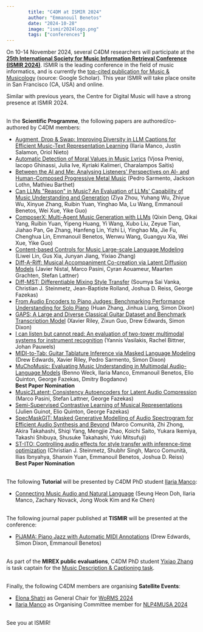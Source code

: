 ```yaml
---
        title: "C4DM at ISMIR 2024"
        author: "Emmanouil Benetos"
        date: "2024-10-28"
        image: "ismir2024logo.png"
        tags: ["conferences"]
---
```


<p></p>

On 10-14 November 2024, several C4DM researchers will participate at the <b>[25th International Society for Music Information Retrieval Conference (ISMIR 2024)](https://ismir2024.ismir.net/)</b>. ISMIR is the leading conference in the field of music informatics, and is currently the [top-cited publication for Music & Musicology](https://scholar.google.com/citations?view_op=top_venues&hl=en&vq=hum_musicmusicology) (source: Google Scholar). This year ISMIR will take place onsite in San Francisco (CA, USA) and online.

Similar with previous years, the Centre for Digital Music will have a strong presence at ISMIR 2024.

<br>In the <b>Scientific Programme</b>, the following papers are authored/co-authored by C4DM members:

* [Augment, Drop & Swap: Improving Diversity in LLM Captions for Efficient Music-Text Representation Learning](https://arxiv.org/abs/2409.11498) (Ilaria Manco, Justin Salamon, Oriol Nieto)
* [Automatic Detection of Moral Values in Music Lyrics](https://arxiv.org/abs/2407.18787) (Vjosa Preniqi, Iacopo Ghinassi, Julia Ive, Kyriaki Kalimeri, Charalampos Saitis)
* [Between the AI and Me: Analysing Listeners' Perspectives on AI- and Human-Composed Progressive Metal Music](https://arxiv.org/abs/2407.21615) (Pedro Sarmento, Jackson Lothn, Mathieu Barthet)
* [Can LLMs "Reason" in Music? An Evaluation of LLMs' Capability of Music Understanding and Generation](https://qmro.qmul.ac.uk/xmlui/handle/123456789/98625) (Ziya Zhou, Yuhang Wu, Zhiyue Wu, Xinyue Zhang, Ruibin Yuan, Yinghao Ma, Lu Wang, Emmanouil Benetos, Wei Xue, Yike Guo)
* [ComposerX: Multi-Agent Music Generation with LLMs](https://qmro.qmul.ac.uk/xmlui/handle/123456789/98627) (Qixin Deng, Qikai Yang, Ruibin Yuan, Yipeng Huang, Yi Wang, Xubo Liu, Zeyue Tian, Jiahao Pan, Ge Zhang, Hanfeng Lin, Yizhi Li, Yinghao Ma, Jie Fu, Chenghua Lin, Emmanouil Benetos, Wenwu Wang, Guangyu Xia, Wei Xue, Yike Guo)
* [Content-based Controls for Music Large-scale Language Modeling](https://arxiv.org/abs/2310.17162) (Liwei Lin, Gus Xia, Junyan Jiang, Yixiao Zhang)
* [Diff-A-Riff: Musical Accompaniment Co-creation via Latent Diffusion Models](https://arxiv.org/abs/2406.08384) (Javier Nistal, Marco Pasini, Cyran Aouameur, Maarten Grachten, Stefan Lattner)
* [Diff-MST: Differentiable Mixing Style Transfer](https://qmro.qmul.ac.uk/xmlui/handle/123456789/98161) (Soumya Sai Vanka, Christian J. Steinmetz, Jean-Baptiste Rolland, Joshua D. Reiss, George Fazekas)
* [From Audio Encoders to Piano Judges: Benchmarking Performance Understanding for Solo Piano](https://qmro.qmul.ac.uk/xmlui/handle/123456789/98362) (Huan Zhang, Jinhua Liang, Simon Dixon)
* [GAPS: A Large and Diverse Classical Guitar Dataset and Benchmark Transcription Model](https://qmro.qmul.ac.uk/xmlui/handle/123456789/97938) (Xavier Riley, Zixun Guo, Drew Edwards, Simon Dixon)
* [I can listen but cannot read: An evaluation of two-tower multimodal systems for instrument recognition](https://qmro.qmul.ac.uk/xmlui/handle/123456789/99324) (Yannis Vasilakis, Rachel Bittner, Johan Pauwels)
* [MIDI-to-Tab: Guitar Tablature Inference via Masked Language Modeling](https://qmro.qmul.ac.uk/xmlui/handle/123456789/97939) (Drew Edwards, Xavier Riley, Pedro Sarmento, Simon Dixon)
* [MuChoMusic: Evaluating Music Understanding in Multimodal Audio-Language Models](https://qmro.qmul.ac.uk/xmlui/handle/123456789/98705) (Benno Weck, Ilaria Manco, Emmanouil Benetos, Elio Quinton, George Fazekas, Dmitry Bogdanov)<br><b>Best Paper Nomination</b>
* [Music2Latent: Consistency Autoencoders for Latent Audio Compression](https://www.arxiv.org/abs/2408.06500) (Marco Pasini, Stefan Lattner, George Fazekas)
* [Semi-Supervised Contrastive Learning of Musical Representations](https://arxiv.org/abs/2407.13840) (Julien Guinot, Elio Quinton, George Fazekas)
* [SpecMaskGIT: Masked Generative Modelling of Audio Spectrogram for Efficient Audio Synthesis and Beyond](https://arxiv.org/abs/2406.17672) (Marco Comunità, Zhi Zhong, Akira Takahashi, Shiqi Yang, Mengjie Zhao, Koichi Saito, Yukara Ikemiya, Takashi Shibuya, Shusuke Takahashi, Yuki Mitsufuji)
* [ST-ITO: Controlling audio effects for style transfer with inference-time optimization](https://qmro.qmul.ac.uk/xmlui/handle/123456789/98593) (Christian J. Steinmetz, Shubhr Singh, Marco Comunità, Ilias Ibnyahya, Shanxin Yuan, Emmanouil Benetos, Joshua D. Reiss)<br><b>Best Paper Nomination</b>


<br>The following <b>Tutorial</b> will be presented by C4DM PhD student [Ilaria Manco](https://ilariamanco.com/):

* [Connecting Music Audio and Natural Language](https://ismir2024.ismir.net/tutorials) (Seung Heon Doh, Ilaria Manco, Zachary Novack, Jong Wook Kim and Ke Chen)

<br>The following journal paper published at <b>TISMIR</b> will be presented at the conference: 

* [PiJAMA: Piano Jazz with Automatic MIDI Annotations](https://transactions.ismir.net/articles/10.5334/tismir.162) (Drew Edwards, Simon Dixon, Emmanouil Benetos)

<br>As part of the <b>MIREX public evaluations</b>, C4DM PhD student [Yixiao Zhang](https://ldzhangyx.github.io/) is task captain for the [Music Description & Captioning task](https://www.music-ir.org/mirex/wiki/2024:Music_Description_%26_Captioning).

<br>Finally, the following C4DM members are organising <b>Satellite Events</b>:

* [Elona Shatri](https://elonashatri.github.io/) as General Chair for [WoRMS 2024](https://sites.google.com/view/worms2024/)
* [Ilaria Manco](https://ilariamanco.com/) as Organising Committee member for [NLP4MUSA 2024](https://sites.google.com/view/nlp4musa-2024/)


<br>See you at ISMIR!

